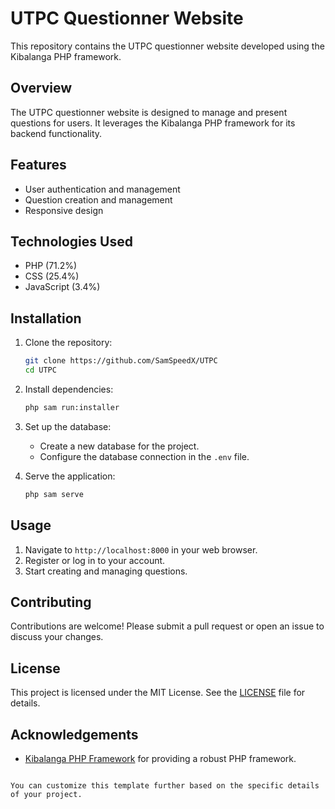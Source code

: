 # UTPC Questionner Website

This repository contains the UTPC questionner website developed using the Kibalanga PHP framework.

## Overview

The UTPC questionner website is designed to manage and present questions for users. It leverages the Kibalanga PHP framework for its backend functionality.

## Features

- User authentication and management
- Question creation and management
- Responsive design

## Technologies Used

- PHP (71.2%)
- CSS (25.4%)
- JavaScript (3.4%)

## Installation

1. Clone the repository:
   ```bash
   git clone https://github.com/SamSpeedX/UTPC
   cd UTPC
   ```

2. Install dependencies:
   ```bash
   php sam run:installer
   ```

3. Set up the database:
   - Create a new database for the project.
   - Configure the database connection in the `.env` file.


4. Serve the application:
   ```bash
   php sam serve
   ```

## Usage

1. Navigate to `http://localhost:8000` in your web browser.
2. Register or log in to your account.
3. Start creating and managing questions.

## Contributing

Contributions are welcome! Please submit a pull request or open an issue to discuss your changes.

## License

This project is licensed under the MIT License. See the [LICENSE](LICENSE) file for details.

## Acknowledgements

- [Kibalanga PHP Framework](https://github.com/SamTechnologyTz/kibalanga) for providing a robust PHP framework.
```

You can customize this template further based on the specific details of your project.
